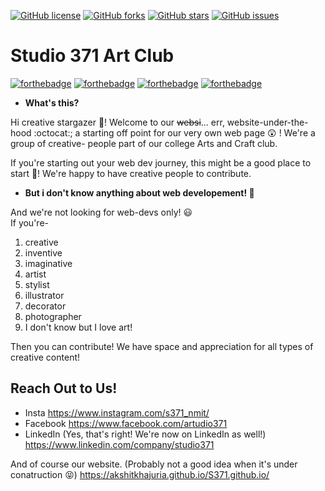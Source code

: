 [![GitHub license](https://img.shields.io/github/license/AkshitKhajuria/S371.github.io)](https://github.com/AkshitKhajuria/S371.github.io/blob/master/LICENSE)
[![GitHub forks](https://img.shields.io/github/forks/AkshitKhajuria/S371.github.io)](https://github.com/AkshitKhajuria/S371.github.io/network)
[![GitHub stars](https://img.shields.io/github/stars/AkshitKhajuria/S371.github.io?color=green)](https://github.com/AkshitKhajuria/S371.github.io/stargazers)
[![GitHub issues](https://img.shields.io/github/issues/AkshitKhajuria/S371.github.io?color=yellow)](https://github.com/AkshitKhajuria/S371.github.io/issues)  

# Studio 371 Art Club 
[![forthebadge](https://forthebadge.com/images/badges/built-by-codebabes.svg)](https://forthebadge.com)  [![forthebadge](https://forthebadge.com/images/badges/built-with-swag.svg)](https://forthebadge.com)  [![forthebadge](https://forthebadge.com/images/badges/built-with-love.svg)](https://forthebadge.com)  [![forthebadge](https://forthebadge.com/images/badges/winter-is-coming.svg)](https://forthebadge.com)  

* **What's this?**<br>

Hi creative stargazer :star_struck:! Welcome to our ~~websi~~... err, website-under-the-hood :octocat:; a starting off point for our very own web page :astonished: ! We're a group of creative- people part of our college Arts and Craft club. 

If you're starting out your web dev journey, this might be a good place to start :checkered_flag:! We're happy to have creative people to contribute.

* **But i don't know anything about web developement! :pleading_face:**<br>

And we're not looking for web-devs only! :smiley:  
If you're-
1. creative
2. inventive
3. imaginative
4. artist
5. stylist
6. illustrator
7. decorator
8. photographer
9. I don't know but I love art!  

Then you can contribute! We have space and appreciation for all types of creative content!


## Reach Out to Us!
- Insta  https://www.instagram.com/s371_nmit/
- Facebook  https://www.facebook.com/artudio371
- LinkedIn (Yes, that's right! We're now on LinkedIn as well!)  https://www.linkedin.com/company/studio371  

And of course our website. (Probably not a good idea when it's under conatruction :stuck_out_tongue_closed_eyes:)  https://akshitkhajuria.github.io/S371.github.io/
